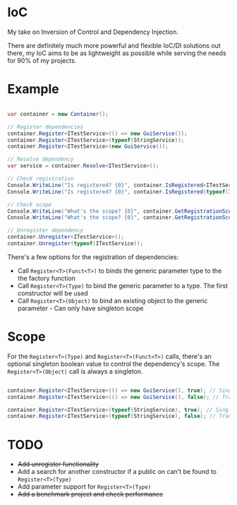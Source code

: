 # IoC

My take on Inversion of Control and Dependency Injection.

There are definitely much more powerful and flexible IoC/DI solutions out there, my IoC aims to be as lightweight as possible while serving the needs for 90% of my projects.

# Example

```c#

var container = new Container();

// Register dependencies
container.Register<ITestService>(() => new GuiService());
container.Register<ITestService>(typeof(StringService));
container.Register<ITestService>(new GuiService());

// Resolve dependency
var service = container.Resolve<ITestService>();

// Check registration
Console.WriteLine("Is registered? {0}", container.IsRegistered<ITestService>());
Console.WriteLine("Is registered? {0}", container.IsRegistered(typeof(ITestService)));

// Check scope
Console.WriteLine("What's the scope? {0}", container.GetRegistrationScope<ITestService>());
Console.WriteLine("What's the scope? {0}", container.GetRegistrationScope(typeof(ITestService)));

// Unregister dependency
container.Unregister<ITestService>();
container.Unregister(typeof(ITestService));

```

There's a few options for the registration of dependencies:
  * Call `Register<T>(Funct<T>)` to binds the generic parameter type to the the factory function
  * Call `Register<T>(Type)` to bind the generic parameter to a type. The first constructor will be used
  * Call `Register<T>(Object)` to bind an existing object to the generic parameter - Can only have singleton scope

# Scope
For the `Register<T>(Type)` and `Register<T>(Funct<T>)` calls, there's an optional singleton boolean value to control the dependency's scope. The `Register<T>(Object)` call is always a singleton.

```c#

container.Register<ITestService>(() => new GuiService(), true); // Singleton
container.Register<ITestService>(() => new GuiService(), false); // Transient - Default

container.Register<ITestService>(typeof(StringService), true); // Singleton
container.Register<ITestService>(typeof(StringService), false); // Transient - Default

```

# TODO
  * ~~Add unregister functionality~~
  * Add a search for another constructor if a public on can't be found to `Register<T>(Type)`
  * Add parameter support for `Register<T>(Type)`
  * ~~Add a benchmark project and check performance~~
